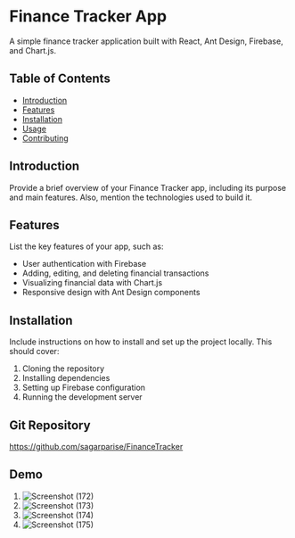 # Finance Tracker App

A simple finance tracker application built with React, Ant Design, Firebase, and Chart.js.

## Table of Contents

- [Introduction](#introduction)
- [Features](#features)
- [Installation](#installation)
- [Usage](#usage)
- [Contributing](#contributing)


## Introduction

Provide a brief overview of your Finance Tracker app, including its purpose and main features. Also, mention the technologies used to build it.

## Features

List the key features of your app, such as:

- User authentication with Firebase
- Adding, editing, and deleting financial transactions
- Visualizing financial data with Chart.js
- Responsive design with Ant Design components

## Installation

Include instructions on how to install and set up the project locally. This should cover:

1. Cloning the repository
2. Installing dependencies
3. Setting up Firebase configuration
4. Running the development server

## Git Repository
https://github.com/sagarparise/FinanceTracker

## Demo
1. ![Screenshot (172)](https://github.com/sagarparise/FinanceTracker/assets/141607123/7ef05f27-7bb1-45ea-a39f-b6f87515ff82)
2. ![Screenshot (173)](https://github.com/sagarparise/FinanceTracker/assets/141607123/da68c302-838c-4980-bbe3-f9d07a3757dc)
3. ![Screenshot (174)](https://github.com/sagarparise/FinanceTracker/assets/141607123/2f90e2c3-9cf5-4e9d-a2aa-5b3b542f5bef)
4. ![Screenshot (175)](https://github.com/sagarparise/FinanceTracker/assets/141607123/874b9d20-0023-4bc4-bdfc-5190b2654418)

